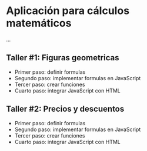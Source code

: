 # Aplicación para cálculos matemáticos

...

## Taller #1: Figuras geometricas
- Primer paso: definir formulas
- Segundo paso: implementar formulas en JavaScript
- Tercer paso: crear funciones
- Cuarto paso: integrar JavaScript con HTML

## Taller #2: Precios y descuentos
- Primer paso: definir formulas
- Segundo paso: implementar formulas en JavaScript
- Tercer paso: crear funciones
- Cuarto paso: integrar JavaScript con HTML